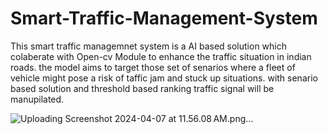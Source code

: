 # Smart-Traffic-Management-System

This smart traffic managemnet system is a AI based solution which colaberate with Open-cv Module to enhance the traffic situation in indian roads. the model aims to target those set of senarios where a fleet of vehicle might pose a risk of taffic jam and stuck up situations. with senario based solution and threshold based ranking traffic signal will be manupilated. 

![Uploading Screenshot 2024-04-07 at 11.56.08 AM.png…]()
